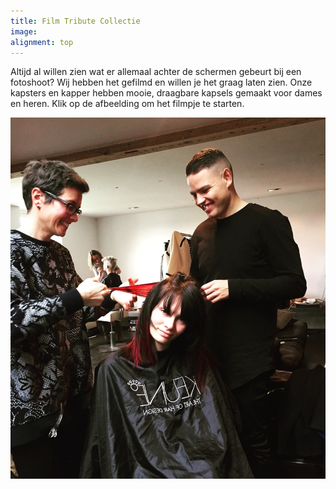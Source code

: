 ```yaml
---
title: Film Tribute Collectie
image: 
alignment: top
---
```



Altijd al willen zien wat er allemaal achter de schermen gebeurt bij een fotoshoot? Wij hebben het gefilmd en willen je het graag laten zien. Onze kapsters en kapper hebben mooie, draagbare kapsels gemaakt voor dames en heren. Klik op de afbeelding om het filmpje te starten.

[![](/uploads1/versions/kapper-pim-kimm-fotoshoot---x----1200-1376x---.jpg)](https://www.youtube.com/watch?v=PRKQ3t83iGw)
